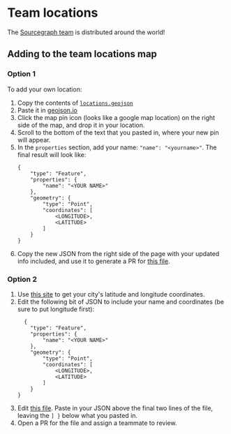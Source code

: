 # Team locations

The [Sourcegraph team](index.md) is distributed around the world!

<!-- https://docs.github.com/en/github/managing-files-in-a-repository/mapping-geojson-files-on-github#embedding-your-map-elsewhere -->
<script src="https://embed.github.com/view/geojson/sourcegraph/about/main/handbook/company/team/locations.geojson"></script>

## Adding to the team locations map

### Option 1
To add your own location:

1. Copy the contents of [`locations.geojson`](https://raw.githubusercontent.com/sourcegraph/about/main/handbook/company/team/locations.geojson)
1. Paste it in [geojson.io](https://geojson.io)
1. Click the map pin icon (looks like a google map location) on the right side of the map, and drop it in your location.
1. Scroll to the bottom of the text that you pasted in, where your new pin will appear.
1. In the `properties` section, add your name: `"name": "<yourname>"`. The final result will look like:
    ```
    {
        "type": "Feature",
        "properties": {
            "name": "<YOUR NAME>"
        },
        "geometry": {
            "type": "Point",
            "coordinates": [
                <LONGITUDE>,
                <LATITUDE>
            ]
        }
    }
    ```
1. Copy the new JSON from the right side of the page with your updated info included, and use it to generate a PR for [this file](https://github.com/sourcegraph/about/blob/main/handbook/company/team/locations.geojson).


### Option 2
1. Use [this site](https://www.latlong.net/) to get your city's latitude and longitude coordinates.
1. Edit the following bit of JSON to include your name and coordinates (be sure to put longitude first):
    ```
      {
        "type": "Feature",
        "properties": {
            "name": "<YOUR NAME>"
        },
        "geometry": {
            "type": "Point",
            "coordinates": [
                <LONGITUDE>,
                <LATITUDE>
            ]
        }
    }
    ```
1. Edit [this file](https://github.com/sourcegraph/about/blob/main/handbook/company/team/locations.geojson). Paste in your JSON above the final two lines of the file, leaving the `] }` below what you pasted in.
1. Open a PR for the file and assign a teammate to review.

